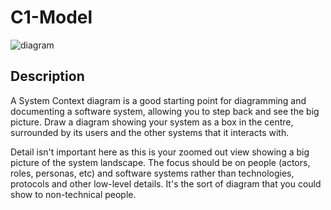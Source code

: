 # C1-Model

![diagram](https://www.plantuml.com/plantuml/svg/0/TPFDRjD058NtaV8EbwnIYSH2OiMg9J4qKe3G7rMieflnJJ8mcN7lpBY1jwcww8eLuWdyOjmneN7QilFy-7pdd6iV-u0SuiR0sd7qf0RAw85wrUsyq5QPM12iGoZzconZl1ckT5Z7XTnZvMmW6uRARJ8iMAEjJ2nZDdezc1cquVB3D3COo0VPce_IxMqObaBgThgTwScNJvSNywl9nUbych_FFuxxHsb_HkoTxIV0I-YDoPEjdAceS0mPv3wGPeJHP3JkoVddYEOw4aFqiRvbxK1Me0N5k28eD5F0ZRWa49lWGDM_2hroi4nse73WtJBS8DEm9_ZpxwA_wU-A64qdWZZzkm1P9U8xOcuKiK4neT4_4D03slhMQ4yUf39FgyYoSoy7TeyLOD6Ez0nLkWjBnviM-jyMz5sfjBDeZXvPkShVGebIp8gOhDB8G51f7njtdEnLqLXfPQ6DBb1CWDoJ4XWBEIp9O4hOyZFFjw7Fv4jdFGdjB3tAjz9hdeDZY-2n_bbWapSgyjw1Yo2kKaf0vLZofjw58AobJftKz_LleU-A4tWIx3MpFoEp6_p112PMIwA7VW_hJUsMxBwAexr8-_MdjPwZgL0C-6W2fecqj2NKoMm22YKBRRNaXU2-aMq2nVIzQvKYt3sbxGa7xX-wUjHGCoxUbPeyC5r7xVNpuerMQnhvLY-eqTgMZiD_uYIPOx95yy_z0G00)

<!---
horusec-cli-C1

<IMG>
-->

## Description
A System Context diagram is a good starting point for diagramming and documenting a software system, allowing you to step back and see the big picture. Draw a diagram showing your system as a box in the centre, surrounded by its users and the other systems that it interacts with.

Detail isn't important here as this is your zoomed out view showing a big picture of the system landscape. The focus should be on people (actors, roles, personas, etc) and software systems rather than technologies, protocols and other low-level details. It's the sort of diagram that you could show to non-technical people.

